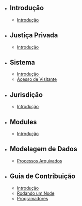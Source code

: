 - ## Introdução
    - [Introdução](/{{route}}/{{version}}/overview)
- ## Justiça Privada
    - [Introdução](/{{route}}/{{version}}/privatejustice/overview)
- ## Sistema
    - [Introdução](/{{route}}/{{version}}/sistema/overview)
    - [Acesso de Visitante](/{{route}}/{{version}}/sistema/novoAcesso)
- ## Jurisdição
    - [Introdução](/{{route}}/{{version}}/jurisdicao/overview)
- ## Modules
    - [Introdução](/{{route}}/{{version}}/modules/overview)
- ## Modelagem de Dados
    - [Processos Arquivados](/{{route}}/{{version}}/data/imutabilityArchive)
- ## Guia de Contribuição
    - [Introdução](/{{route}}/{{version}}/contributing/overview)
    - [Rodando um Node](/{{route}}/{{version}}/contributing/node)
    - [Programadores](/{{route}}/{{version}}/contributing/code)